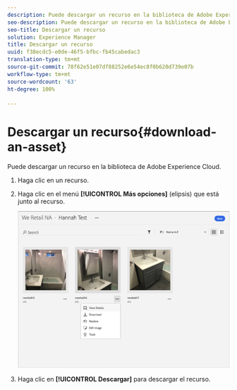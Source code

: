 ```yaml
---
description: Puede descargar un recurso en la biblioteca de Adobe Experience Cloud.
seo-description: Puede descargar un recurso en la biblioteca de Adobe Experience Cloud.
seo-title: Descargar un recurso
solution: Experience Manager
title: Descargar un recurso
uuid: f38ecdc5-e0de-46f5-bfbc-fb45cabedac3
translation-type: tm+mt
source-git-commit: 78f62e51e07df88252e6e54ec8f0b620d739e07b
workflow-type: tm+mt
source-wordcount: '63'
ht-degree: 100%

---
```



# Descargar un recurso{#download-an-asset}

Puede descargar un recurso en la biblioteca de Adobe Experience Cloud.

1. Haga clic en un recurso.
1. Haga clic en el menú **[!UICONTROL Más opciones]** (elipsis) que está junto al recurso.

   ![](assets/library_asset_options.png)

1. Haga clic en **[!UICONTROL Descargar]** para descargar el recurso.

